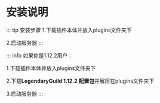 # 安装说明


::: tip 安装步骤
1.下载插件本体并放入plugins文件夹下

2.启动服务器
:::

::: info 如果你是1.12.2用户：

1.下载插件本体并放入plugins文件夹下

2.下载**LegendaryGuild 1.12.2 配置包**并解压在plugins文件夹下

3.启动服务器
:::